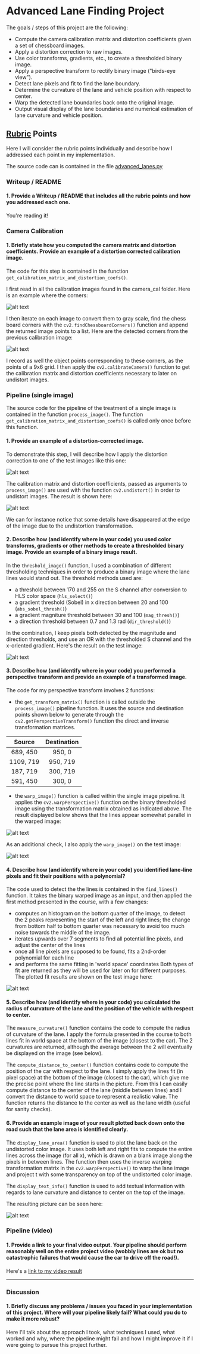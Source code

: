 # Advanced Lane Finding Project

The goals / steps of this project are the following:

* Compute the camera calibration matrix and distortion coefficients given a set of chessboard images.
* Apply a distortion correction to raw images.
* Use color transforms, gradients, etc., to create a thresholded binary image.
* Apply a perspective transform to rectify binary image ("birds-eye view").
* Detect lane pixels and fit to find the lane boundary.
* Determine the curvature of the lane and vehicle position with respect to center.
* Warp the detected lane boundaries back onto the original image.
* Output visual display of the lane boundaries and numerical estimation of lane curvature and vehicle position.

[//]: # (Image References)

[image1]: ./camera_cal/calibration7.jpg "Calibration image"
[image2]: ./output_images/cal_image_with_corners.jpeg "Calibration image with corners drawn"
[image3]: ./test_images/test5.jpg "Test image"
[image4]: ./output_images/undistorted_image.jpeg "Undistorted test image"
[image5]: ./output_images/thresh_test5.jpg "Threholded image"
[image6]: ./output_images/warped_bin_test5.jpg "Warped binary image"
[image7]: ./output_images/warped_test5.jpg "Warped image"
[image8]: ./output_images/lines_bin_test5.jpg "Detected lines"
[image9]: ./output_images/final_test5.jpg "Image with lane and text info"
[video1]: ./project_video.mp4 "Video"

## [Rubric](https://review.udacity.com/#!/rubrics/571/view) Points

Here I will consider the rubric points individually and describe how I addressed each point in my implementation.  

The source code can is contained in the file [advanced_lanes.py](https://github.com/schambon77/CarND-Advanced-Lane-Lines/blob/master/advanced_lanes.py)

### Writeup / README

#### 1. Provide a Writeup / README that includes all the rubric points and how you addressed each one.

You're reading it!

### Camera Calibration

#### 1. Briefly state how you computed the camera matrix and distortion coefficients. Provide an example of a distortion corrected calibration image.

The code for this step is contained in the function `get_calibration_matrix_and_distortion_coefs()`.

I first read in all the calibration images found in the camera_cal folder. Here is an example where the corners:

![alt text][image1]

I then iterate on each image to convert them to gray scale, find the chess board corners with the `cv2.findChessboardCorners()` function and append the returned image points to a list. Here are the detected corners from the previous calibration image:

![alt text][image2]

I record as well the object points corresponding to these corners, as the points of a 9x6 grid. I then apply the `cv2.calibrateCamera()` function to get the calibration matrix and distortion coefficients necessary to later on undistort images.

### Pipeline (single image)

The source code for the pipeline of the treatment of a single image is contained in the function `process_image()`. The function  `get_calibration_matrix_and_distortion_coefs()` is called only once before this function.

#### 1. Provide an example of a distortion-corrected image.

To demonstrate this step, I will describe how I apply the distortion correction to one of the test images like this one:

![alt text][image3]

 The calibration matrix and distortion coefficients, passed as arguments to `process_image()` are used with the function  `cv2.undistort()` in order to undistort images. The result is shown here:
 
![alt text][image4]

We can for instance notice that some details have disappeared at the edge of the image due to the undistortion transformation.

#### 2. Describe how (and identify where in your code) you used color transforms, gradients or other methods to create a thresholded binary image.  Provide an example of a binary image result.

In the `threshold_image()` function, I used a combination of different thresholding techniques in order to produce a binary image where the lane lines would stand out. The threshold methods used are:
* a threshold between 170 and 255 on the S channel after conversion to HLS color space (`hls_select()`)
* a gradient threshold (Sobel) in x direction between 20 and 100 (`abs_sobel_thresh()`)
* a gradient magniture threshold between 30 and 100 (`mag_thresh()`)
* a direction threshold between 0.7 and 1.3 rad (`dir_threshold()`)

In the combination, I keep pixels both detected by the magnitude and direction thresholds, and use an OR with the thresholded S channel and the x-oriented gradient. Here's the result on the test image:

![alt text][image5]

#### 3. Describe how (and identify where in your code) you performed a perspective transform and provide an example of a transformed image.

The code for my perspective transform involves 2 functions:
* the `get_transform_matrix()` function is called outside the `process_image()` pipeline function. It uses the source and destination points shown below to generate through the `cv2.getPerspectiveTransform()` function the direct and inverse transformation matrices.

| Source        | Destination   | 
|:-------------:|:-------------:| 
| 689, 450      | 950, 0        | 
| 1109, 719      | 950, 719      |
| 187, 719     | 300, 719      |
| 591, 450      | 300, 0        |

* the `warp_image()` function is called within the single image pipeline. It applies the `cv2.warpPerspective()` function on the binary thresholded image using the transformation matrix obtained as indicated above. The result displayed below shows that the lines appear somewhat parallel in the warped image:

![alt text][image6]

As an additional check, I also apply the `warp_image()` on the test image:

![alt text][image7]

#### 4. Describe how (and identify where in your code) you identified lane-line pixels and fit their positions with a polynomial?

The code used to detect the the lines is contained in the `find_lines()` function. It takes the binary warped image as an input, and then applied the first method presented in the course, with a few changes:
* computes an histogram on the bottom quarter of the image, to detect the 2 peaks representing the start of the left and right lines; the change from bottom half to bottom quarter was necessary to avoid too much noise towards the middle of the image.
* iterates upwards over 7 segments to find all potential line pixels, and adjust the center of the lines
* once all line pixels are supposed to be found, fits a 2nd-order polynomial for each line
* and performs the same fitting in 'world space' coordinates
Both types of fit are returned as they will be used for later on for different purposes.
The plotted fit results are shown on the test image here:

![alt text][image8]

#### 5. Describe how (and identify where in your code) you calculated the radius of curvature of the lane and the position of the vehicle with respect to center.

The `measure_curvature()` function contains the code to compute the radius of curvature of the lane. I apply the formula presented in the course to both lines fit in world space at the bottom of the image (closest to the car). The 2 curvatures are returned, although the average between the 2 will eventually be displayed on the image (see below).

The `compute_distance_to_center()` function contains code to compute the position of the car with respect to the lane. I simply apply the lines fit (in pixel space) at the bottom of the image (closest to the car), which give me the precise point where the line starts in the picture. From this I can easily compute distance to the center of the lane (middle between lines) and I convert the distance to world space to represent a realistic value. The function returns the distance to the center as well as the lane width (useful for sanity checks).

#### 6. Provide an example image of your result plotted back down onto the road such that the lane area is identified clearly.

The `display_lane_area()` function is used to plot the lane back on the undistorted color image. It uses both left and right fits to compute the entire lines across the image (for all x), which is drawn on a blank image along the pixels in between lines. The function then uses the inverse warping transformation matrix in the `cv2.warpPerspective()` to warp the lane image and project t with some transparency on top of the undistorted color image.

The `display_text_info()` function is used to add textual information with regards to lane curvature and distance to center on the top of the image.

The resulting picture can be seen here:

![alt text][image9]

### Pipeline (video)

#### 1. Provide a link to your final video output.  Your pipeline should perform reasonably well on the entire project video (wobbly lines are ok but no catastrophic failures that would cause the car to drive off the road!).

Here's a [link to my video result](./project_video.mp4)

---

### Discussion

#### 1. Briefly discuss any problems / issues you faced in your implementation of this project.  Where will your pipeline likely fail?  What could you do to make it more robust?

Here I'll talk about the approach I took, what techniques I used, what worked and why, where the pipeline might fail and how I might improve it if I were going to pursue this project further.  
